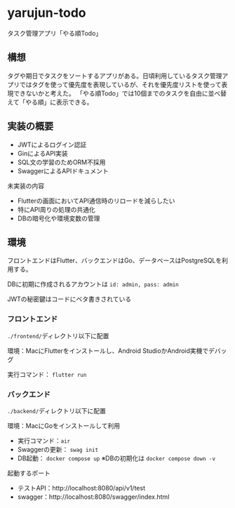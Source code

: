 # yarujun-todo
タスク管理アプリ「やる順Todo」

## 構想
タグや期日でタスクをソートするアプリがある。日頃利用しているタスク管理アプリではタグを使って優先度を表現しているが、それを優先度リストを使って表現できないかと考えた。
「やる順Todo」では10個までのタスクを自由に並べ替えて「やる順」に表示できる。

## 実装の概要
- JWTによるログイン認証
- GinによるAPI実装
- SQL文の学習のためORM不採用
- SwaggerによるAPIドキュメント

未実装の内容
- Flutterの画面においてAPI通信時のリロードを減らしたい
- 特にAPI周りの処理の共通化
- DBの暗号化や環境変数の管理

## 環境
フロントエンドはFlutter、バックエンドはGo、データベースはPostgreSQLを利用する。

DBに初期に作成されるアカウントは `id: admin, pass: admin`

JWTの秘密鍵はコードにベタ書きされている

### フロントエンド
`./frontend/`ディレクトリ以下に配置

環境：MacにFlutterをインストールし、Android StudioかAndroid実機でデバッグ

実行コマンド： `flutter run`

### バックエンド
`./backend/`ディレクトリ以下に配置

環境：MacにGoをインストールして利用

- 実行コマンド：`air`
- Swaggerの更新： `swag init`
- DB起動： `docker compose up`
※DBの初期化は `docker compose down -v`

起動するポート
- テストAPI：http://localhost:8080/api/v1/test
- swagger：http://localhost:8080/swagger/index.html

